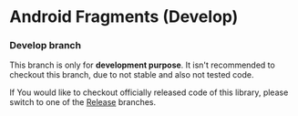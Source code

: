 Android Fragments (Develop)
===============

### Develop branch ###
This branch is only for **development purpose**. It isn't recommended to checkout this branch, due to not stable and also not tested code.

If You would like to checkout officially released code of this library, please switch to one of the [Release](https://github.com/Wolf-ITechnologies/android_fragments "Officially released code") branches.